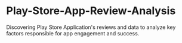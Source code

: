 # Play-Store-App-Review-Analysis
Discovering Play Store Application's reviews and data to analyze key factors responsible for app engagement and success.
